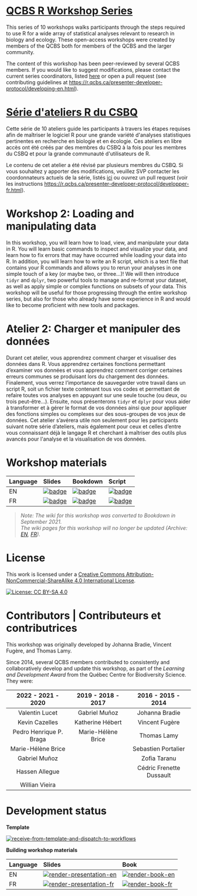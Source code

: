 # [QCBS R Workshop Series](https://r.qcbs.ca/)

This series of 10 workshops walks participants through the steps required to use R for a wide array of statistical analyses relevant to research in biology and ecology. These open-access workshops were created by members of the QCBS both for members of the QCBS and the larger community.

The content of this workshop has been peer-reviewed by several QCBS members. If you would like to suggest modifications, please contact the current series coordinators, listed [here](https://r.qcbs.ca/about/) or open a pull request (see contributing guidelines at <https://r.qcbs.ca/presenter-developer-protocol/developing-en.html>).

# [Série d'ateliers R du CSBQ](https://r.qcbs.ca/fr/)

Cette série de 10 ateliers guide les participants à travers les étapes requises afin de maîtriser le logiciel R pour une grande variété d'analyses statistiques pertinentes en recherche en biologie et en écologie. Ces ateliers en libre accès ont été créés par des membres du CSBQ à la fois pour les membres du CSBQ et pour la grande communauté d'utilisateurs de R.

Le contenu de cet atelier a été révisé par plusieurs membres du CSBQ. Si vous souhaitez y apporter des modifications, veuillez SVP contacter les coordonnateurs actuels de la série, listés [ici](https://r.qcbs.ca/fr/about/) ou ouvrez un pull request (voir les instructions <https://r.qcbs.ca/presenter-developer-protocol/developper-fr.html>).

# Workshop 2: Loading and manipulating data

In this workshop, you will learn how to load, view, and manipulate your data in
R. You will learn basic commands to inspect and visualize your data, and learn
how to fix errors that may have occurred while loading your data into R. In
addition, you will learn how to write an R script, which is a text file that
contains your R commands and allows you to rerun your analyses in one simple
touch of a key (or maybe two, or three…)! We will then introduce `tidyr` and
`dplyr`, two powerful tools to manage and re-format your dataset, as well as
apply simple or complex functions on subsets of your data. This workshop will be
useful for those progressing through the entire workshop series, but also for
those who already have some experience in R and would like to become proficient
with new tools and packages.


# Atelier 2: Charger et manipuler des données

Durant cet atelier, vous apprendrez comment charger et visualiser des données
dans R. Vous apprendrez certaines fonctions permettant d’examiner vos données et
vous apprendrez comment corriger certaines erreurs communes se produisant lors
du chargement des données. Finalement, vous verrez l’importance de sauvegarder
votre travail dans un script R, soit un fichier texte contenant tous vos codes
et permettant de refaire toutes vos analyses en appuyant sur une seule touche
(ou deux, ou trois peut-être…). Ensuite, nous présenterons `tidyr` et `dplyr`
pour vous aider à transformer et à gérer le format de vos données ainsi que pour
appliquer des fonctions simples ou complexes sur des sous-groupes de vos jeux de
données. Cet atelier s’avérera utile non seulement pour les participants suivant
notre série d’ateliers, mais également pour ceux et celles d’entre vous
connaissant déjà le langage R et cherchant à maîtriser des outils plus avancés
pour l'analyse et la visualisation de vos données.

# Workshop materials

Language | Slides | Bookdown | Script | 
:--------|:-------|:-----|:-----|
EN | [![badge](https://img.shields.io/static/v1?style=flat-square&label=Slides&message=02&color=red&logo=html5)](https://r.qcbs.ca/workshop02/pres-en/workshop02-pres-en.html) | [![badge](https://img.shields.io/static/v1?style=flat-square&label=book&message=02&logo=github)](https://r.qcbs.ca/workshop02/book-en/index.html) | [![badge](https://img.shields.io/static/v1?style=flat-square&label=script&message=02&color=2a50b8&logo=r)](https://r.qcbs.ca/workshop02/book-en/workshop02-script-en.R) | [![badge](https://img.shields.io/static/v1?style=flat-square&label=repo&message=dev&color=6f42c1&logo=github)](https://github.com/QCBSRworkshops/workshop02) |
FR | [![badge](https://img.shields.io/static/v1?style=flat-square&label=Diapos&message=02&color=red&logo=html5)](https://r.qcbs.ca/workshop02/pres-fr/workshop02-pres-fr.html) | [![badge](https://img.shields.io/static/v1?style=flat-square&label=livre&message=02&logo=github)](https://r.qcbs.ca/workshop02/book-fr/index.html) | [![badge](https://img.shields.io/static/v1?style=flat-square&label=script&message=02&color=2a50b8&logo=r)](https://r.qcbs.ca/workshop02/book-fr/workshop02-script-fr.R)| [![badge](https://img.shields.io/static/v1?style=flat-square&label=repo&message=dev&color=6f42c1&logo=github)](https://github.com/QCBSRworkshops/workshop02) 

> *Note: The wiki for this workshop was converted to Bookdown in September 2021. <br> The wiki pages for this workshop will no longer be updated (Archive: [EN](https://wiki.qcbs.ca/r_workshop2), [FR](https://wiki.qcbs.ca/r_atelier2)).* 

# License

This work is licensed under a [Creative Commons Attribution-NonCommercial-ShareAlike 4.0 International License](https://creativecommons.org/licenses/by-sa/4.0/).

[![License: CC BY-SA 4.0](https://img.shields.io/badge/License-CC%20BY--SA%204.0-lightgrey.svg)](https://creativecommons.org/licenses/by-sa/4.0/)

# Contributors | Contributeurs et contributrices 

This workshop was originally developed by Johanna Bradie, Vincent Fugère, and Thomas Lamy.

Since 2014, several QCBS members contributed to consistently and collaboratively develop and update this workshop, as part of the *Learning and Development Award* from the Québec Centre for Biodiversity Science. They were:

|      2022 - 2021 - 2020     |      2019 - 2018 - 2017     |      2016 - 2015 - 2014      |
|:---------------------------:|:---------------------------:|:----------------------------:|
| Valentin Lucet | Gabriel Muñoz | Johanna Bradie |
| Kevin Cazelles | Katherine Hébert | Vincent Fugère |
| Pedro Henrique P. Braga | Marie-Hélène Brice | Thomas Lamy |
| Marie-Hélène Brice |  | Sebastien Portalier |
| Gabriel Muñoz |  | Zofia Taranu |
| Hassen Allegue |  | Cédric Frenette Dussault |
| Willian Vieira |  | |

# Development status

**Template** 

[![receive-from-template-and-dispatch-to-workflows](https://github.com/QCBSRworkshops/workshop02/workflows/receive-from-template-and-dispatch-to-workflows/badge.svg)](https://github.com/QCBSRworkshops/workshop02/actions?query=workflow%3Areceive-from-template-and-dispatch-to-workflows) 

**Building workshop materials**

Language | Slides | Book
:------- | :----- | :-----
EN  | [![render-presentation-en](https://github.com/QCBSRworkshops/workshop02/workflows/render-presentation-en/badge.svg)](https://github.com/QCBSRworkshops/workshop02/actions?query=workflow%3Arender-presentation-en) | [![render-book-en](https://github.com/QCBSRworkshops/workshop02/workflows/render-book-en/badge.svg)](https://github.com/QCBSRworkshops/workshop02/actions?query=workflow%3Arender-book-en)
FR   | [![render-presentation-fr](https://github.com/QCBSRworkshops/workshop02/workflows/render-presentation-fr/badge.svg)](https://github.com/QCBSRworkshops/workshop02/actions?query=workflow%3Arender-presentation-fr) | [![render-book-fr](https://github.com/QCBSRworkshops/workshop02/workflows/render-book-fr/badge.svg)](https://github.com/QCBSRworkshops/workshop02/actions?query=workflow%3Arender-book-fr)
